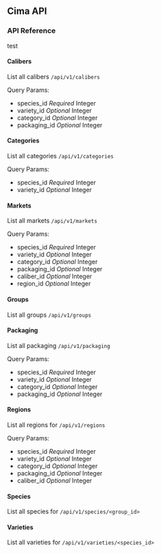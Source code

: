 ## Cima API

### API Reference
test

#### Calibers 
List all calibers
```/api/v1/calibers```

Query Params:
 - species_id *Required* Integer
 - variety_id *Optional* Integer
 - category_id *Optional* Integer
 - packaging_id *Optional* Integer


#### Categories
List all categories
```/api/v1/categories```

Query Params:
 - species_id *Required* Integer
 - variety_id *Optional* Integer


#### Markets
List all markets
```/api/v1/markets```

Query Params:
 - species_id   *Required* Integer
 - variety_id   *Optional* Integer
 - category_id  *Optional* Integer
 - packaging_id *Optional* Integer
 - caliber_id *Optional* Integer
 - region_id    *Optional* Integer

#### Groups
List all groups
```/api/v1/groups```

#### Packaging
List all packaging
```/api/v1/packaging```

Query Params:
 - species_id *Required* Integer
 - variety_id *Optional* Integer
 - category_id *Optional* Integer
 - packaging_id *Optional* Integer 

#### Regions
List all regions for 
```/api/v1/regions```

Query Params:
 - species_id   *Required* Integer
 - variety_id   *Optional* Integer
 - category_id  *Optional* Integer
 - packaging_id *Optional* Integer
 - caliber_id *Optional* Integer


#### Species
List all species for 
```/api/v1/species/<group_id>```


#### Varieties
List all varieties for 
```/api/v1/varieties/<species_id>```